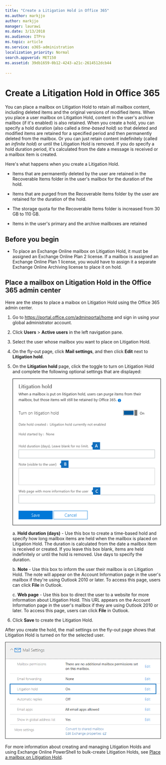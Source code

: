 ```yaml
---
title: "Create a Litigation Hold in Office 365"
ms.author: markjjo
author: markjjo
manager: laurawi
ms.date: 3/13/2018
ms.audience: ITPro
ms.topic: article
ms.service: o365-administration
localization_priority: Normal
search.appverid: MET150
ms.assetid: 39db1659-0b12-4243-a21c-2614512dcb44

---
```


# Create a Litigation Hold in Office 365

You can place a mailbox on Litigation Hold to retain all mailbox content, including deleted items and the original versions of modified items. When you place a user mailbox on Litigation Hold, content in the user's archive mailbox (if it's enabled) is also retained. When you create a hold, you can specify a hold duration (also called a *time-based hold*) so that deleted and modified items are retained for a specified period and then permanently deleted from the mailbox. Or you can just retain content indefinitely (called an *infinite hold*) or until the Litigation Hold is removed. If you do specify a hold duration period, it's calculated from the date a message is received or a mailbox item is created. 
  
Here's what happens when you create a Litigation Hold.
  
- Items that are permanently deleted by the user are retained in the Recoverable Items folder in the user's mailbox for the duration of the hold.
    
- Items that are purged from the Recoverable Items folder by the user are retained for the duration of the hold.
    
- The storage quota for the Recoverable Items folder is increased from 30 GB to 110 GB.
    
- Items in the user's primary and the archive mailboxes are retained
    
## Before you begin

- To place an Exchange Online mailbox on Litigation Hold, it must be assigned an Exchange Online Plan 2 license. If a mailbox is assigned an Exchange Online Plan 1 license, you would have to assign it a separate Exchange Online Archiving license to place it on hold.
    

## Place a mailbox on Litigation Hold in the Office 365 admin center

Here are the steps to place a maibox on Litigation Hold using the Office 365 admin center.

1. Go to https://portal.office.com/adminportal/home and sign in using your global administrator account.
2. Click **Users** > **Active users** in the left navigation pane.
3. Select the user whose mailbox you want to place on Litigation Hold.
4. On the fly-out page, click **Mail settings**, and then click **Edit** next to **Litigation hold**.
5. On the **Litigation hold** page, click the toggle to turn on Litigation Hold and complete the following optional settings that are displayed:
 
    ![O365_LitigationHold1.png](media/O365-LitigationHold1.png)

    a. **Hold duration (days)** - Use this box to create a time-based hold and specify how long mailbox items are held when the mailbox is placed on Litigation Hold. The duration is calculated from the date a mailbox item is received or created. If you leave this box blank, items are held indefinitely or until the hold is removed. Use days to specify the duration.
    
    b. **Note** - Use this box to inform the user their mailbox is on Litigation Hold. The note will appear on the Account Information page in the user's mailbox if they're using Outlook 2010 or later. To access this page, users can click **File** in Outlook.
     
    c. **Web page** - Use this box to direct the user to a website for more information about Litigation Hold. This URL appears on the Account Information page in the user's mailbox if they are using Outlook 2010 or later. To access this page, users can click **File** in Outlook.
 
6. Click **Save** to create the Litigation Hold.

After you create the hold, the mail settings on the fly-out page shows that Litigation Hold is turned on for the selected user.

![O365_LitigationHold2.png](media/O365-LitigationHold2.png)

For more information about creating and managing Litigation Holds and using Exchange Online PowerShell to bulk-create Litigation Holds, see [Place a mailbox on Litigation Hold](https://docs.microsoft.com/office365/SecurityCompliance/place-a-mailbox-on-litigation-hold).
